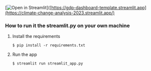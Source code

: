 
[![Open in Streamlit](https://static.streamlit.io/badges/streamlit_badge_black_white.svg)]([https://gdp-dashboard-template.streamlit.app](https://climate-change-analysis-2023.streamlit.app/)


### How to run it the streamlit.py on your own machine

1. Install the requirements

   ```
   $ pip install -r requirements.txt
   ```

2. Run the app

   ```
   $ streamlit run streamlit_app.py
   ```
